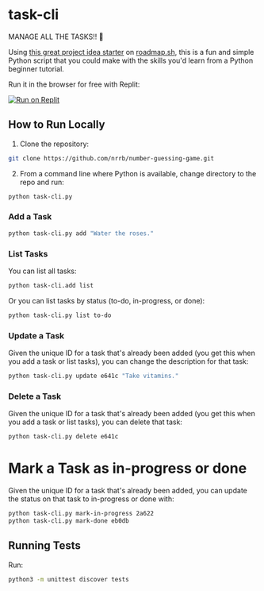 # task-cli

MANAGE ALL THE TASKS!! 📑

Using [this great project idea starter](https://roadmap.sh/projects/task-tracker) on [roadmap.sh](https://roadmap.sh), this is a fun and simple Python script that you could make with the skills you'd learn from a Python beginner tutorial. 

Run it in the browser for free with Replit:

[![Run on Replit](https://replit.com/badge/github/nrrb/task-cli)](https://replit.com/github/nrrb/task-cli)


## How to Run Locally

1. Clone the repository:

```bash
git clone https://github.com/nrrb/number-guessing-game.git
```

2. From a command line where Python is available, change directory to the repo and run:

```bash
python task-cli.py
```

### Add a Task

```bash
python task-cli.py add "Water the roses."
```

### List Tasks

You can list all tasks:

```bash
python task-cli.add list
```

Or you can list tasks by status (to-do, in-progress, or done):

```bash
python task-cli.py list to-do
```

### Update a Task

Given the unique ID for a task that's already been added (you get this when you add a task or list tasks), you can change the description for that task:

```bash
python task-cli.py update e641c "Take vitamins."
```

### Delete a Task

Given the unique ID for a task that's already been added (you get this when you add a task or list tasks), you can delete that task:

```bash
python task-cli.py delete e641c
```

# Mark a Task as in-progress or done

Given the unique ID for a task that's already been added, you can update the status on that task to in-progress or done with:

```bash
python task-cli.py mark-in-progress 2a622
python task-cli.py mark-done eb0db
```

## Running Tests

Run:

```bash
python3 -m unittest discover tests
```
